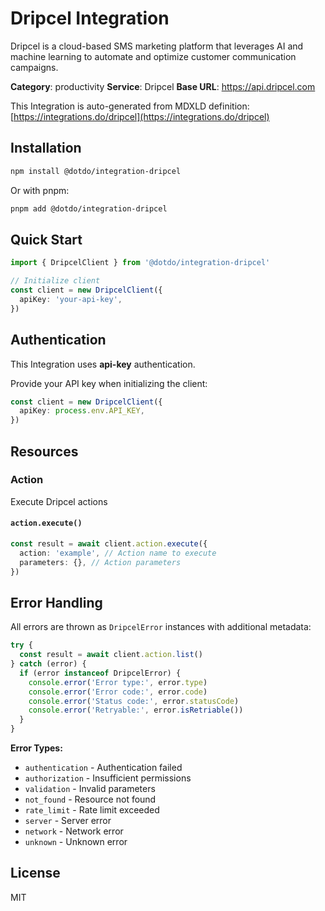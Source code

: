 # Dripcel Integration

Dripcel is a cloud-based SMS marketing platform that leverages AI and machine learning to automate and optimize customer communication campaigns.

**Category**: productivity
**Service**: Dripcel
**Base URL**: https://api.dripcel.com

This Integration is auto-generated from MDXLD definition: [https://integrations.do/dripcel](https://integrations.do/dripcel)

## Installation

```bash
npm install @dotdo/integration-dripcel
```

Or with pnpm:

```bash
pnpm add @dotdo/integration-dripcel
```

## Quick Start

```typescript
import { DripcelClient } from '@dotdo/integration-dripcel'

// Initialize client
const client = new DripcelClient({
  apiKey: 'your-api-key',
})
```

## Authentication

This Integration uses **api-key** authentication.

Provide your API key when initializing the client:

```typescript
const client = new DripcelClient({
  apiKey: process.env.API_KEY,
})
```

## Resources

### Action

Execute Dripcel actions

#### `action.execute()`

```typescript
const result = await client.action.execute({
  action: 'example', // Action name to execute
  parameters: {}, // Action parameters
})
```

## Error Handling

All errors are thrown as `DripcelError` instances with additional metadata:

```typescript
try {
  const result = await client.action.list()
} catch (error) {
  if (error instanceof DripcelError) {
    console.error('Error type:', error.type)
    console.error('Error code:', error.code)
    console.error('Status code:', error.statusCode)
    console.error('Retryable:', error.isRetriable())
  }
}
```

**Error Types:**

- `authentication` - Authentication failed
- `authorization` - Insufficient permissions
- `validation` - Invalid parameters
- `not_found` - Resource not found
- `rate_limit` - Rate limit exceeded
- `server` - Server error
- `network` - Network error
- `unknown` - Unknown error

## License

MIT
